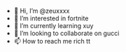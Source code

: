 - 👋 Hi, I’m @zeuxxxx
- 👀 I’m interested in fortnite
- 🌱 I’m currently learning xuy
- 💞️ I’m looking to collaborate on gucci
- 📫 How to reach me rich tt

<!---
zeuxxxx/zeuxxxx is a ✨ special ✨ repository because its `README.md` (this file) appears on your GitHub profile.
You can click the Preview link to take a look at your changes.
--->
